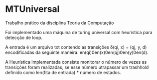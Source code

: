 # MTUniversal
Trabalho prático da disciplina Teoria da Computação

Foi implementado uma máquina de turing universal com heurística para detecção de loop.

A entrada é um arquivo txt contendo as transições δ(qi, x) = (qj, y, d) encodificadas da seguinte maneira:
en(qi)0en(x)0en(qj)0en(y)0en(d).

A Heurística implementada consiste monitorar o número de vezes as transições foram realizadas, se esse número utrapassar um trashhold definido como 
len(fita de entrada) * número de estados.
